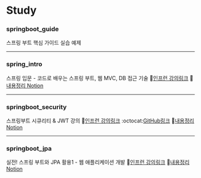 # Study

### springboot_guide

스프링 부트 핵심 가이드 실습 예제

<hr>

### spring_intro

스프링 입문 - 코드로 배우는 스프링 부트, 웹 MVC, DB 접근 기술
:link:[인프런 강의링크](https://www.inflearn.com/course/스프링-입문-스프링부트/dashboard)
:notebook:[내용정리 Notion](https://smooth-toque-185.notion.site/MVC-DB-45578617eefb4832a465532e6ef7e6b0)

<hr>

### springboot_security

스프링부트 시큐리티 & JWT 강의
:link:[인프런 강의링크](https://www.inflearn.com/course/%EC%8A%A4%ED%94%84%EB%A7%81%EB%B6%80%ED%8A%B8-%EC%8B%9C%ED%81%90%EB%A6%AC%ED%8B%B0/dashboard)
:octocat:[GitHub링크](https://github.com/JianChoi-Kor/Login)
:notebook:[내용정리 Notion](https://www.notion.so/JWT-8e571143dfd649bfaf9e241c90b37374?pvs=4)

<hr>

### springboot_jpa

실전! 스프링 부트와 JPA 활용1 - 웹 애플리케이션 개발
:link:[인프런 강의링크](https://www.inflearn.com/course/%EC%8A%A4%ED%94%84%EB%A7%81%EB%B6%80%ED%8A%B8-JPA-%ED%99%9C%EC%9A%A9-1/dashboard)
:notebook:[내용정리 Notion](https://www.notion.so/ejk9658/JPA-1-dab5c7df823c4465b1d46b987ae5793d)
